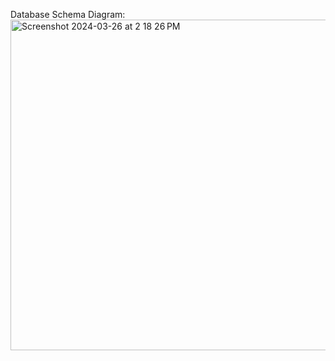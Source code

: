 Database Schema Diagram: </br>
<img width="529" alt="Screenshot 2024-03-26 at 2 18 26 PM" src="https://github.com/wallacebilly1/relational_rails/assets/155924313/6787d0ac-0a94-4a81-92e9-676904e038e3">
